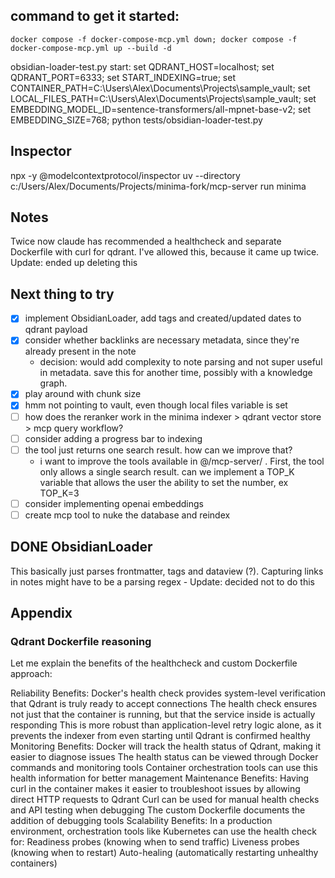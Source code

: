 ## command to get it started: 
    docker compose -f docker-compose-mcp.yml down; docker compose -f docker-compose-mcp.yml up --build -d

obsidian-loader-test.py start:
set QDRANT_HOST=localhost; set QDRANT_PORT=6333; set START_INDEXING=true; set CONTAINER_PATH=C:\Users\Alex\Documents\Projects\sample_vault; set LOCAL_FILES_PATH=C:\Users\Alex\Documents\Projects\sample_vault; set EMBEDDING_MODEL_ID=sentence-transformers/all-mpnet-base-v2; set EMBEDDING_SIZE=768; python tests/obsidian-loader-test.py

## Inspector
npx -y @modelcontextprotocol/inspector uv --directory c:/Users/Alex/Documents/Projects/minima-fork/mcp-server run minima

## Notes
Twice now claude has recommended a healthcheck and separate Dockerfile with curl for qdrant. I've allowed this, because it came up twice. Update: ended up deleting this 

## Next thing to try
- [x] implement ObsidianLoader, add tags and created/updated dates to qdrant payload
- [x] consider whether backlinks are necessary metadata, since they're already present in the note
  - decision: would add complexity to note parsing and not super useful in metadata. save this for another time, possibly with a knowledge graph.
- [x] play around with chunk size
- [x] hmm not pointing to vault, even though local files variable is set
- [ ] how does the reranker work in the minima indexer > qdrant vector store > mcp query workflow?
- [ ] consider adding a progress bar to indexing
- [ ] the tool just returns one search result. how can we improve that?
  - i want to improve the tools available in @/mcp-server/ . First, the tool only allows a single search result. can we implement a TOP_K variable that allows the user the ability to set the number, ex TOP_K=3
- [ ] consider implementing openai embeddings
- [ ] create mcp tool to nuke the database and reindex

## DONE ObsidianLoader
This basically just parses frontmatter, tags and dataview (?). Capturing links in notes might have to be a parsing regex - Update: decided not to do this

## Appendix 
### Qdrant Dockerfile reasoning 
Let me explain the benefits of the healthcheck and custom Dockerfile approach:

Reliability Benefits:
Docker's health check provides system-level verification that Qdrant is truly ready to accept connections
The health check ensures not just that the container is running, but that the service inside is actually responding
This is more robust than application-level retry logic alone, as it prevents the indexer from even starting until Qdrant is confirmed healthy
Monitoring Benefits:
Docker will track the health status of Qdrant, making it easier to diagnose issues
The health status can be viewed through Docker commands and monitoring tools
Container orchestration tools can use this health information for better management
Maintenance Benefits:
Having curl in the container makes it easier to troubleshoot issues by allowing direct HTTP requests to Qdrant
Curl can be used for manual health checks and API testing when debugging
The custom Dockerfile documents the addition of debugging tools
Scalability Benefits:
In a production environment, orchestration tools like Kubernetes can use the health check for:
Readiness probes (knowing when to send traffic)
Liveness probes (knowing when to restart)
Auto-healing (automatically restarting unhealthy containers)